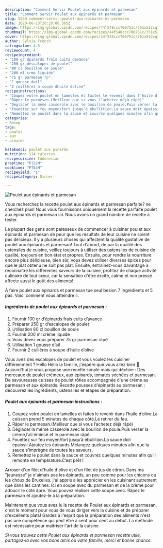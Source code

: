 ```yaml
---
description: "Comment Servir Poulet aux épinards et parmesan"
title: "Comment Servir Poulet aux épinards et parmesan"
slug: 5248-comment-servir-poulet-aux-epinards-et-parmesan
date: 2020-06-23T20:20:06.365Z
image: https://img-global.cpcdn.com/recipes/44f548ccc706751c/751x532cq70/poulet-aux-epinards-et-parmesan-photo-principale-de-la-recette.jpg
thumbnail: https://img-global.cpcdn.com/recipes/44f548ccc706751c/751x532cq70/poulet-aux-epinards-et-parmesan-photo-principale-de-la-recette.jpg
cover: https://img-global.cpcdn.com/recipes/44f548ccc706751c/751x532cq70/poulet-aux-epinards-et-parmesan-photo-principale-de-la-recette.jpg
author: Sylvia French
ratingvalue: 4.5
reviewcount: 4
recipeingredient:
- "100 gr dpinards frais cuits davance"
- "250 gr descalopes de poulet"
- "80 cl bouillon de poule"
- "200 ml crme liquide"
- "75 gr parmesan rp"
- "1 gousse dail"
- "2 cuillères à soupe dhuile dolive"
recipeinstructions:
- "Coupez votre poulet en lamelles et faites le revenir dans l’huile d’olive.La cuisson prend 5 minutes de chaque côté.Le retirer du feu."
- "Râper le parmesan.(Meilleur que si vous l’achetez déjà râpé)"
- "Déglacer la même casserole avec le bouillon de poule.Puis verser la crème,l’ail émincé et le parmesan râpé."
- "Fouettez sur feu moyen/fort jusqu’à ébullition.La sauce doit épaissir.Ajoutez les épinards.Mélangez quelques minutes afin que la sauce s’imprègne de toutes les saveurs."
- "Remettez le poulet dans la sauce et couvrez quelques minutes afin qu’il remonte en température.C’est prêt !"
categories:
- Resep
tags:
- poulet
- aux
- pinards

katakunci: poulet aux pinards 
nutrition: 114 calories
recipecuisine: Indonesian
preptime: "PT22M"
cooktime: "PT54M"
recipeyield: "1"
recipecategory: Dinner

---
```



![Poulet aux épinards et parmesan](https://img-global.cpcdn.com/recipes/44f548ccc706751c/751x532cq70/poulet-aux-epinards-et-parmesan-photo-principale-de-la-recette.jpg)

Vous recherchez la recette poulet aux épinards et parmesan parfaite? ne cherchez plus! Nous vous fournissons uniquement la recette parfaite poulet aux épinards et parmesan ici. Nous avons un grand nombre de recette à tester.

La plupart des gens sont paresseux de commencer à cuisiner poulet aux épinards et parmesan de peur que les résultats de leur cuisine ne soient pas délicieux. Il y a plusieurs choses qui affectent la qualité gustative de poulet aux épinards et parmesan! Tout d'abord, de par la qualité des ustensiles de cuisine, veillez toujours à utiliser des ustensiles de cuisine de qualité, toujours en bon état et propres. Ensuite, pour rendre la nourriture encore plus délicieuse, bien sûr, vous devez utiliser diverses épices pour que le plat obtenu ne soit pas plat. Ensuite, entraînez-vous davantage à reconnaître les différentes saveurs de la cuisine, profitez de chaque activité culinaire de tout cœur, car la sensation d'être excité, calme et non pressé affecte aussi le goût des aliments!

<!--inarticleads1-->

À faire poulet aux épinards et parmesan tue seul besion 7 Ingrédients et 5 pas. Voici comment vous atteindre il.

##### Ingrédients de poulet aux épinards et parmesan :

1. Fournir 100 gr d’épinards frais cuits d’avance
1. Préparer 250 gr d’escalopes de poulet
1. Utilisation 80 cl bouillon de poule
1. Fournir 200 ml crème liquide
1. Vous devez vous préparer 75 gr parmesan râpé
1. Utilisation 1 gousse d’ail
1. Fournir 2 cuillères à soupe d’huile d’olive


Vous avez des escalopes de poulet et vous voulez les cuisiner différemment ? Hello Hello la famille, j&#39;espère que vous allez bien 🙂 Aujourd&#39;hui je vous propose une recette simple mais qui déchire : Des morceaux de poulet crémeux, aux épinards, tomates séchées et parmesan. De savoureuses cuisses de poulet rôties accompagnée d&#39;une crème au parmesan et aux épinards. Recette pousses d&#39;épinards au parmesan : découvrez les ingrédients, ustensiles et étapes de préparation. 

<!--inarticleads2-->

##### Poulet aux épinards et parmesan instructions :

1. Coupez votre poulet en lamelles et faites le revenir dans l’huile d’olive.La cuisson prend 5 minutes de chaque côté.Le retirer du feu.
1. Râper le parmesan.(Meilleur que si vous l’achetez déjà râpé)
1. Déglacer la même casserole avec le bouillon de poule.Puis verser la crème,l’ail émincé et le parmesan râpé.
1. Fouettez sur feu moyen/fort jusqu’à ébullition.La sauce doit épaissir.Ajoutez les épinards.Mélangez quelques minutes afin que la sauce s’imprègne de toutes les saveurs.
1. Remettez le poulet dans la sauce et couvrez quelques minutes afin qu’il remonte en température.C’est prêt !


Arroser d&#39;un filet d&#39;huile d&#39;olive et d&#39;un filet de jus de citron. Dans ma &#34;jeunesse&#34; je n&#39;aimais pas les épinards, un peu comme pour les chicons ou les choux de Bruxelles. j&#39;ai appris à les apprécier en les cuisinant autrement que dans les cantines. Ici en soupe avec du parmesan et de la crème pour adoucir le côté âpre. Vous pouvez réaliser cette soupe avec. Râpez le parmesan et ajoutez-le à la préparation. 

<!--inarticleads1-->

<p>
Maintenant que vous avez lu la recette de Poulet aux épinards et parmesan, c'est le moment pour vous de vous diriger vers la cuisine et de préparer d'excellents plats! Gardez à l'esprit que la préparation des aliments n'est pas une compétence qui peut être à cent pour cent au début. La méthode est nécessaire pour maîtriser l'art de la cuisine.
</p>

<p>
<i>Si vous trouvez cette Poulet aux épinards et parmesan recette utile, partagez-la avec vos bons amis ou votre famille, merci et bonne chance.</i>
</p>
